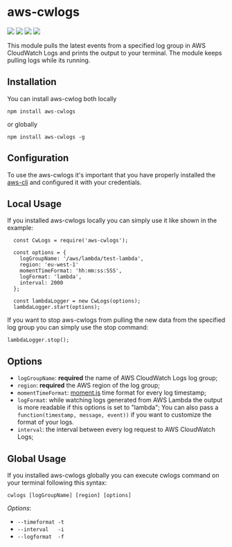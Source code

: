 # aws-cwlogs

<div>
	<a href="https://www.npmjs.com/package/aws-cwlogs"><img src='http://img.shields.io/npm/v/aws-cwlogs.svg?style=flat'></a>
	<a href="https://www.npmjs.com/package/aws-cwlogs"><img src='https://img.shields.io/npm/dm/aws-cwlogs.svg?style=flat-square'></a>
	<a href="https://david-dm.org/giowe/aws-cwlogs"><img src='https://david-dm.org/giowe/aws-cwlogs/status.svg'></a>
	<a href="https://www.youtube.com/watch?v=Sagg08DrO5U"><img src='http://img.shields.io/badge/gandalf-approved-61C6FF.svg'></a>
</div>

This module pulls the latest events from a specified log group in AWS CloudWatch Logs and prints the output to your terminal. The module keeps pulling logs while its running.

## Installation
You can install aws-cwlog both locally
```
npm install aws-cwlogs
```

or globally
```
npm install aws-cwlogs -g
```

## Configuration
To use the aws-cwlogs it's important that you have properly installed the [aws-cli](http://docs.aws.amazon.com/cli/latest/userguide/installing.html) and
configured it with your credentials.

## Local Usage
If you installed aws-cwlogs locally you can simply use it like shown in the example:
```
  const CwLogs = require('aws-cwlogs');

  const options = {
    logGroupName: '/aws/lambda/test-lambda',
    region: 'eu-west-1'
    momentTimeFormat: 'hh:mm:ss:SSS',
    logFormat: 'lambda',
    interval: 2000
  };

  const lambdaLogger = new CwLogs(options);
  lambdaLogger.start(options);
```
If you want to stop aws-cwlogs from pulling the new data from the specified log group you can simply use the stop command:
```
lambdaLogger.stop();
```

## Options
* `logGroupName`: **required** the name of AWS CloudWatch Logs log group;
* `region`: **required** the AWS region of the log group;
* `momentTimeFormat`: [moment.js](http://momentjs.com/docs/#/displaying/format/) time format for every log timestamp;
* `logFormat`: while watching logs generated from AWS Lambda the output is more readable if this options is set to "lambda"; You can also pass a `function(timestamp, message, event))` if you want to customize the format of your logs.
* `interval`: the interval between every log request to AWS CloudWatch Logs;

## Global Usage
If you installed aws-cwlogs globally you can execute cwlogs command on your terminal following this syntax:
```
cwlogs [logGroupName] [region] [options]
```
*Options*:
* `--timeformat -t`
* `--interval   -i`
* `--logformat  -f`
